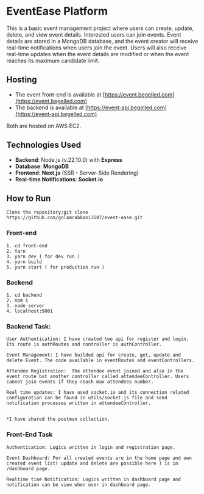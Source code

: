 # EventEase Platform

This is a basic event management project where users can create, update, delete, and view event details. Interested users can join events. Event details are stored in a MongoDB database, and the event creator will receive real-time notifications when users join the event. Users will also receive real-time updates when the event details are modified or when the event reaches its maximum candidate limit.

## Hosting

- The event front-end is available at [https://event.begelled.com](https://event.begelled.com)
- The backend is available at [https://event-api.begelled.com](https://event-api.begelled.com)

Both are hosted on AWS EC2.

## Technologies Used

- **Backend**: Node.js (v.22.10.0) with **Express**
- **Database**: **MongoDB**
- **Frontend**: **Next.js** (SSR - Server-Side Rendering)
- **Real-time Notifications**: **Socket.io**

## How to Run

    Clone the repository:git clone https://github.com/golamrabbani3587/event-ease.git

### Front-end

    1. cd front-end
    2. Yarn
    3. yarn dev ( for dev run )
    4. yarn build
    5. yarn start ( for production run )

### Backend

    1. cd backend
    2. npm i
    3. node server
    4. localhost:5001

### Backend Task:

    User Authentication: I have created two api for register and login. Its route is authRoutes and controller is authController.

    Event Management: I have builded api for create, get, update and delete Event. The code available in eventRoutes and eventControllers.

    Attendee Registration:  The attendee event joined and also in the event route but another controller called attendeeController. Users cannot join events if they reach max attendees number.

    Real time updates: I have used socket.io and its connection related configuration can be found in utils/socket.js file and send notification processes written in attendeeController.


    *I have shared the postman collection.

### Front-End Task

    Authentication: Logics written in login and registration page.

    Event Dashboard: For all created events are in the home page and own created event list( update and delete are possible here ) is in /dashboard page.

    Realtime time Notification: Logics written in dashboard page and notification can be view when user in dashboard page.
